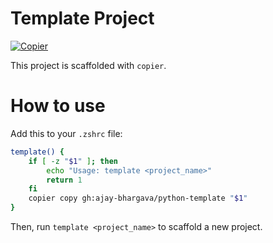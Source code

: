 # Template Project

[![Copier](https://img.shields.io/endpoint?url=https://raw.githubusercontent.com/copier-org/copier/master/img/badge/badge-grayscale-inverted-border-orange.json)](https://github.com/copier-org/copier) 

This project is scaffolded with `copier`.

# How to use

Add this to your `.zshrc` file:

```bash
template() {
    if [ -z "$1" ]; then
        echo "Usage: template <project_name>"
        return 1
    fi
    copier copy gh:ajay-bhargava/python-template "$1"
}
```

Then, run `template <project_name>` to scaffold a new project.

